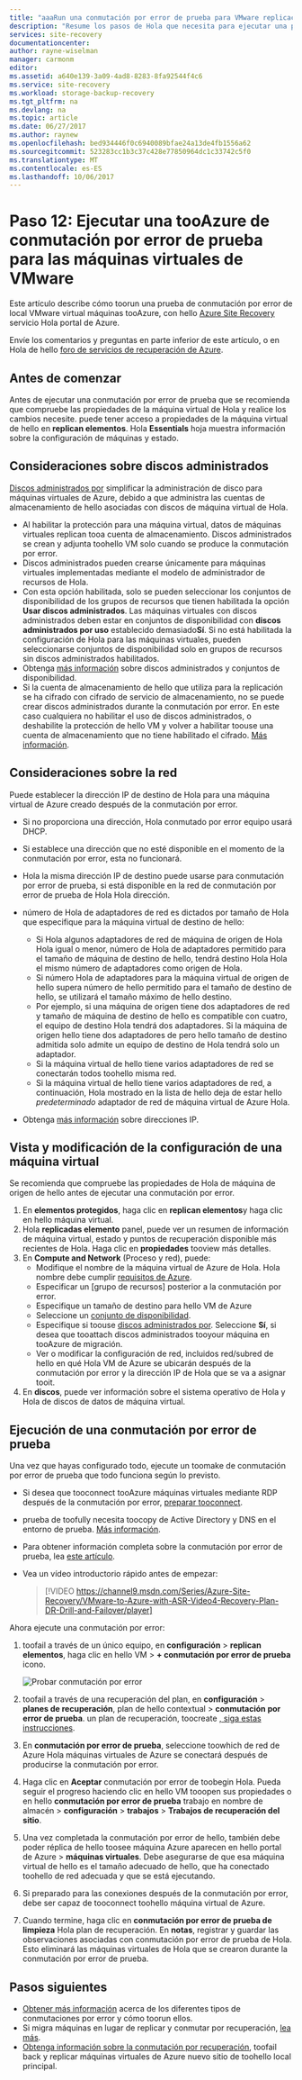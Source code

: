 ```yaml
---
title: "aaaRun una conmutación por error de prueba para VMware replicación tooAzure | Documentos de Microsoft"
description: "Resume los pasos de Hola que necesita para ejecutar una prueba de conmutación por error para replicar tooAzure mediante el servicio de Azure Site Recovery Hola de las máquinas virtuales de VMware."
services: site-recovery
documentationcenter: 
author: rayne-wiselman
manager: carmonm
editor: 
ms.assetid: a640e139-3a09-4ad8-8283-8fa92544f4c6
ms.service: site-recovery
ms.workload: storage-backup-recovery
ms.tgt_pltfrm: na
ms.devlang: na
ms.topic: article
ms.date: 06/27/2017
ms.author: raynew
ms.openlocfilehash: bed934446f0c6940089bfae24a13de4fb1556a62
ms.sourcegitcommit: 523283cc1b3c37c428e77850964dc1c33742c5f0
ms.translationtype: MT
ms.contentlocale: es-ES
ms.lasthandoff: 10/06/2017
---
```

# <a name="step-12-run-a-test-failover-tooazure-for-vmware-vms"></a>Paso 12: Ejecutar una tooAzure de conmutación por error de prueba para las máquinas virtuales de VMware

Este artículo describe cómo toorun una prueba de conmutación por error de local VMware virtual máquinas tooAzure, con hello [Azure Site Recovery](site-recovery-overview.md) servicio Hola portal de Azure.

Envíe los comentarios y preguntas en parte inferior de este artículo, o en Hola de hello [foro de servicios de recuperación de Azure](https://social.msdn.microsoft.com/forums/azure/home?forum=hypervrecovmgr).


## <a name="before-you-start"></a>Antes de comenzar

Antes de ejecutar una conmutación por error de prueba que se recomienda que compruebe las propiedades de la máquina virtual de Hola y realice los cambios necesite. puede tener acceso a propiedades de la máquina virtual de hello en **replican elementos**. Hola **Essentials** hoja muestra información sobre la configuración de máquinas y estado.

## <a name="managed-disk-considerations"></a>Consideraciones sobre discos administrados

[Discos administrados por](../virtual-machines/windows/managed-disks-overview.md) simplificar la administración de disco para máquinas virtuales de Azure, debido a que administra las cuentas de almacenamiento de hello asociadas con discos de máquina virtual de Hola. 

- Al habilitar la protección para una máquina virtual, datos de máquinas virtuales replican tooa cuenta de almacenamiento. Discos administrados se crean y adjunta toohello VM solo cuando se produce la conmutación por error.
- Discos administrados pueden crearse únicamente para máquinas virtuales implementadas mediante el modelo de administrador de recursos de Hola.  
- Con esta opción habilitada, solo se pueden seleccionar los conjuntos de disponibilidad de los grupos de recursos que tienen habilitada la opción **Usar discos administrados**. Las máquinas virtuales con discos administrados deben estar en conjuntos de disponibilidad con **discos administrados por uso** establecido demasiado**Sí**. Si no está habilitada la configuración de Hola para las máquinas virtuales, pueden seleccionarse conjuntos de disponibilidad solo en grupos de recursos sin discos administrados habilitados.
- Obtenga [más información](https://docs.microsoft.com/azure/virtual-machines/windows/manage-availability#use-managed-disks-for-vms-in-an-availability-set) sobre discos administrados y conjuntos de disponibilidad.
- Si la cuenta de almacenamiento de hello que utiliza para la replicación se ha cifrado con cifrado de servicio de almacenamiento, no se puede crear discos administrados durante la conmutación por error. En este caso cualquiera no habilitar el uso de discos administrados, o deshabilite la protección de hello VM y volver a habilitar toouse una cuenta de almacenamiento que no tiene habilitado el cifrado. [Más información](https://docs.microsoft.com/azure/storage/storage-managed-disks-overview#managed-disks-and-encryption).


## <a name="network-considerations"></a>Consideraciones sobre la red

Puede establecer la dirección IP de destino de Hola para una máquina virtual de Azure creado después de la conmutación por error.

- Si no proporciona una dirección, Hola conmutado por error equipo usará DHCP.
- Si establece una dirección que no esté disponible en el momento de la conmutación por error, esta no funcionará.
- Hola la misma dirección IP de destino puede usarse para conmutación por error de prueba, si está disponible en la red de conmutación por error de prueba de Hola Hola dirección.
- número de Hola de adaptadores de red es dictados por tamaño de Hola que especifique para la máquina virtual de destino de hello:

     - Si Hola algunos adaptadores de red de máquina de origen de Hola Hola igual o menor, número de Hola de adaptadores permitido para el tamaño de máquina de destino de hello, tendrá destino Hola Hola el mismo número de adaptadores como origen de Hola.
     - Si número Hola de adaptadores para la máquina virtual de origen de hello supera número de hello permitido para el tamaño de destino de hello, se utilizará el tamaño máximo de hello destino.
     - Por ejemplo, si una máquina de origen tiene dos adaptadores de red y tamaño de máquina de destino de hello es compatible con cuatro, el equipo de destino Hola tendrá dos adaptadores. Si la máquina de origen hello tiene dos adaptadores de pero hello tamaño de destino admitida solo admite un equipo de destino de Hola tendrá solo un adaptador.     
   - Si la máquina virtual de hello tiene varios adaptadores de red se conectarán todos toohello misma red.
   - Si la máquina virtual de hello tiene varios adaptadores de red, a continuación, Hola mostrado en la lista de hello deja de estar hello *predeterminado* adaptador de red de máquina virtual de Azure Hola.
 - Obtenga [más información](vmware-walkthrough-network.md) sobre direcciones IP.



## <a name="view-and-modify-vm-settings"></a>Vista y modificación de la configuración de una máquina virtual

Se recomienda que compruebe las propiedades de Hola de máquina de origen de hello antes de ejecutar una conmutación por error.

1. En **elementos protegidos**, haga clic en **replican elementos**y haga clic en hello máquina virtual.
2. Hola **replicadas elemento** panel, puede ver un resumen de información de máquina virtual, estado y puntos de recuperación disponible más recientes de Hola. Haga clic en **propiedades** tooview más detalles.
3. En **Compute and Network** (Proceso y red), puede:
    - Modifique el nombre de la máquina virtual de Azure de Hola. Hola nombre debe cumplir [requisitos de Azure](site-recovery-support-matrix-to-azure.md#failed-over-azure-vm-requirements).
    - Especificar un [grupo de recursos] posterior a la conmutación por error.
    - Especifique un tamaño de destino para hello VM de Azure
    - Seleccione un [conjunto de disponibilidad](../virtual-machines/windows/tutorial-availability-sets.md).
    - Especifique si toouse [discos administrados por](#managed-disk-considerations). Seleccione **Sí**, si desea que tooattach discos administrados tooyour máquina en tooAzure de migración.
    - Ver o modificar la configuración de red, incluidos red/subred de hello en qué Hola VM de Azure se ubicarán después de la conmutación por error y la dirección IP de Hola que se va a asignar tooit.
4. En **discos**, puede ver información sobre el sistema operativo de Hola y Hola de discos de datos de máquina virtual.

## <a name="run-a-test-failover"></a>Ejecución de una conmutación por error de prueba

Una vez que hayas configurado todo, ejecute un toomake de conmutación por error de prueba que todo funciona según lo previsto.

- Si desea que tooconnect tooAzure máquinas virtuales mediante RDP después de la conmutación por error, [preparar tooconnect](site-recovery-test-failover-to-azure.md#prepare-to-connect-to-azure-vms-after-failover).
 - prueba de toofully necesita toocopy de Active Directory y DNS en el entorno de prueba. [Más información](site-recovery-active-directory.md#test-failover-considerations).
 - Para obtener información completa sobre la conmutación por error de prueba, lea [este artículo](site-recovery-test-failover-to-azure.md).
- Vea un vídeo introductorio rápido antes de empezar:


     >[!VIDEO https://channel9.msdn.com/Series/Azure-Site-Recovery/VMware-to-Azure-with-ASR-Video4-Recovery-Plan-DR-Drill-and-Failover/player]


Ahora ejecute una conmutación por error:

1. toofail a través de un único equipo, en **configuración** > **replican elementos**, haga clic en hello VM > **+ conmutación por error de prueba** icono.

    ![Probar conmutación por error](./media/vmware-walkthrough-test-failover/test-failover.png)

2. toofail a través de una recuperación del plan, en **configuración** > **planes de recuperación**, plan de hello contextual > **conmutación por error de prueba**. un plan de recuperación, toocreate [, siga estas instrucciones](site-recovery-create-recovery-plans.md).  

3. En **conmutación por error de prueba**, seleccione toowhich de red de Azure Hola máquinas virtuales de Azure se conectará después de producirse la conmutación por error.

4. Haga clic en **Aceptar** conmutación por error de toobegin Hola. Pueda seguir el progreso haciendo clic en hello VM tooopen sus propiedades o en hello **conmutación por error de prueba** trabajo en nombre de almacén > **configuración** > **trabajos**  >  **Trabajos de recuperación del sitio**.

5. Una vez completada la conmutación por error de hello, también debe poder réplica de hello toosee máquina Azure aparecen en hello portal de Azure > **máquinas virtuales**. Debe asegurarse de que esa máquina virtual de hello es el tamaño adecuado de hello, que ha conectado toohello de red adecuada y que se está ejecutando.

6. Si preparado para las conexiones después de la conmutación por error, debe ser capaz de tooconnect toohello máquina virtual de Azure.

7. Cuando termine, haga clic en **conmutación por error de prueba de limpieza** Hola plan de recuperación. En **notas**, registrar y guardar las observaciones asociadas con conmutación por error de prueba de Hola. Esto eliminará las máquinas virtuales de Hola que se crearon durante la conmutación por error de prueba.



## <a name="next-steps"></a>Pasos siguientes

- [Obtener más información](site-recovery-failover.md) acerca de los diferentes tipos de conmutaciones por error y cómo toorun ellos.
- Si migra máquinas en lugar de replicar y conmutar por recuperación, [lea más](site-recovery-migrate-to-azure.md#migrate-on-premises-vms-and-physical-servers).
- [Obtenga información sobre la conmutación por recuperación](site-recovery-failback-azure-to-vmware.md), toofail back y replicar máquinas virtuales de Azure nuevo sitio de toohello local principal.
